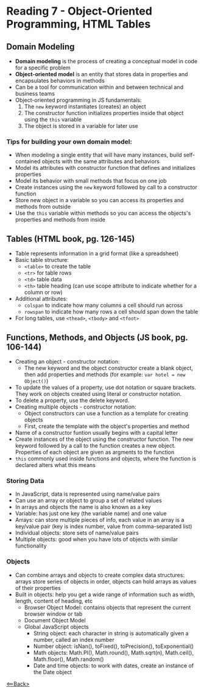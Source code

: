 # Reading 7 - Object-Oriented Programming, HTML Tables

## Domain Modeling
- **Domain modeling** is the process of creating a conceptual model in code for a specific problem
- **Object-oriented model** is an entity that stores data in properties and encapsulates behaviors in methods
- Can be a tool for communication within and between technical and business teams
- Object-oriented programming in JS fundamentals:
  1. The ```new``` keyword instantiates (creates) an object
  1. The constructor function initializes properties inside that object using the ```this``` variable
  1. The object is stored in a variable for later use

### Tips for building your own domain model:
- When modeling a single entity that will have many instances, build self-contained objects with the same attributes and behaviors
- Model its attributes with constructor function that defines and initializes properties
- Model its behavior with small methods that focus on one job
- Create instances using the ```new``` keyword followed by call to a constructor function
- Store new object in a variable so you can access its properties and methods from outside
- Use the ```this``` variable within methods so you can access the objects's properties and methods from inside

## Tables (HTML book, pg. 126-145)
- Table represents information in a grid format (like a spreadsheet)
- Basic table structure:
  - ```<table>``` to create the table
  - ```<tr>``` for table rows
  - ```<td>``` table data
  - ```<th>``` table heading (can use scope attribute to indicate whether for a column or row)
- Additional attributes:
  - ```colspan``` to indicate how many columns a cell should run across
  - ```rowspan``` to indicate how many rows a cell should span down the table
- For long tables, use ```<thead>```, ```<tbody>``` and ```<tfoot>```

## Functions, Methods, and Objects (JS book, pg. 106-144)
- Creating an object - constructor notation:
  - The new keyword and the object constructor create a blank object, then add properties and methods (for example: ```var hotel = new Object()```)
- To update the values of a property, use dot notation or square brackets. They work on objects created using literal or constructor notation. 
- To delete a property, use the delete keyword.
- Creating multiple objects - constructor notation:
  - Object constructors can use a function as a template for creating objects
  - First, create the template with the object's properties and method
- Name of a constructor funtion usually begins with a capital letter
- Create instances of the object using the constructor function. The new keyword followed by a call to the function creates a new object. Properties of each object are given as argments to the function
- ```this``` commonly used inside functions and objects, where the function is declared alters what this means

### Storing Data
- In JavaScript, data is represented using name/value pairs
- Can use an array or object to group a set of related values
- In arrays and objects the name is also known as a key
- Variable: has just one key (the variable name) and one value
- Arrays: can store multiple pieces of info, each value in an array is a key/value pair (key is index number, value from comma-separated list)
- Individual objects: store sets of name/value pairs
- Multiple objects: good when you have lots of objects with similar functionality

### Objects
- Can combine arrays and objects to create complex data structures: arrays store series of objects in order, objects can hold arrays as values of their properties
- Built in objects: help you get a wide range of information such as width, length, content of heading, etc
  - Browser Object Model: contains objects that represent the current browser window or tab
  - Document Object Model
  - Global JavaScript objects
    - String object: each character in string is automatically given a number, called an index number
    - Number object: isNan(), toFixed(), toPrecision(), toExponential()
    - Math objects: Math.PI(), Math.round(), Math.sqrt(n), Math.ceil(), Math.floor(), Math.random()
    - Date and time objects: to work with dates, create an instance of the Date object

[<==Back>](README.md)